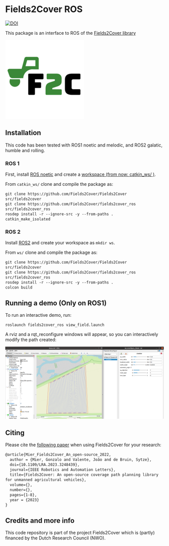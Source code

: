 # Fields2Cover ROS

[![DOI](https://zenodo.org/badge/DOI/10.48550/arXiv.2210.07838.svg)](https://doi.org/10.48550/arXiv.2210.07838)



This package is an interface to ROS of the [Fields2Cover library](https://github.com/Fields2Cover/Fields2Cover)

<img src="logo_f2c.jpeg" width="250" height="250">

## Installation

This code has been tested with ROS1 noetic and melodic, and ROS2 galatic, humble and rolling.

### ROS 1
First, install [ROS noetic](http://wiki.ros.org/noetic/Installation/Ubuntu) and create a [workspace (from now: catkin_ws/ )](http://wiki.ros.org/catkin/Tutorials/create_a_workspace). 

From `catkin_ws/` clone and compile the package as:
```
git clone https://github.com/Fields2Cover/Fields2Cover src/fields2cover
git clone https://github.com/Fields2Cover/fields2cover_ros src/fields2cover_ros
rosdep install -r --ignore-src -y --from-paths .
catkin_make_isolated
```

### ROS 2

Install [ROS2](https://docs.ros.org/en/humble/Installation/Ubuntu-Install-Debians.html) and create your workspace as `mkdir ws`.

From `ws/` clone and compile the package as:
```
git clone https://github.com/Fields2Cover/Fields2Cover src/fields2cover
git clone https://github.com/Fields2Cover/fields2cover_ros src/fields2cover_ros
rosdep install -r --ignore-src -y --from-paths .
colcon build
```


## Running a demo (Only on ROS1)

To run an interactive demo, run:

```
roslaunch fields2cover_ros view_field.launch
```

A rviz and a rqt_reconfigure windows will appear, so you can interactively modify the path created:

<img src="demo_image.png">


## Citing


Please cite the [following paper](https://doi.org/10.1109/LRA.2023.3248439) when using Fields2Cover for your research:

```
@article{Mier_Fields2Cover_An_open-source_2022,
  author = {Mier, Gonzalo and Valente, João and de Bruin, Sytze},
  doi={10.1109/LRA.2023.3248439},
  journal={IEEE Robotics and Automation Letters}, 
  title={Fields2Cover: An open-source coverage path planning library for unmanned agricultural vehicles},
  volume={},
  number={},
  pages={1-8},
  year = {2023}
}
```



## Credits and more info

This code repository is part of the project Fields2Cover which is (partly) financed by the Dutch Research Council (NWO).



